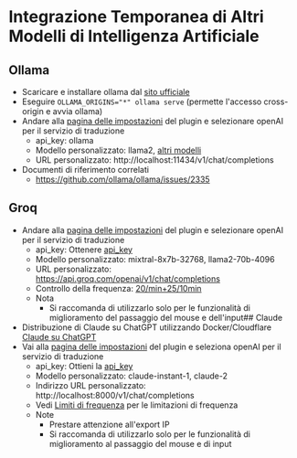 # Integrazione Temporanea di Altri Modelli di Intelligenza Artificiale

## Ollama
- Scaricare e installare ollama dal [sito ufficiale](https://ollama.com/)
- Eseguire `OLLAMA_ORIGINS="*" ollama serve` (permette l'accesso cross-origin e avvia ollama)
- Andare alla [pagina delle impostazioni](https://dash.immersivetranslate.com/#general) del plugin e selezionare openAI per il servizio di traduzione
    - api_key: ollama
    - Modello personalizzato: llama2, [altri modelli](https://ollama.com/library)
    - URL personalizzato: http://localhost:11434/v1/chat/completions
- Documenti di riferimento correlati
    - https://github.com/ollama/ollama/issues/2335

## Groq
- Andare alla [pagina delle impostazioni](https://dash.immersivetranslate.com/#general) del plugin e selezionare openAI per il servizio di traduzione
    - api_key: Ottenere [api_key](https://console.groq.com/keys)
    - Modello personalizzato: mixtral-8x7b-32768, llama2-70b-4096
    - URL personalizzato: https://api.groq.com/openai/v1/chat/completions
    - Controllo della frequenza: [20/min+25/10min](https://console.groq.com/docs/rate-limits)
    - Nota
        - Si raccomanda di utilizzarlo solo per le funzionalità di miglioramento del passaggio del mouse e dell'input## Claude
- Distribuzione di Claude su ChatGPT utilizzando Docker/Cloudflare [Claude su ChatGPT](https://github.com/jtsang4/claude-to-chatgpt)
- Vai alla [pagina delle impostazioni](https://dash.immersivetranslate.com/#general) del plugin e seleziona openAI per il servizio di traduzione
    - api_key: Ottieni la [api_key](https://www.nightfall.ai/ai-security-101/anthropic-claude-api-key)
    - Modello personalizzato: claude-instant-1, claude-2
    - Indirizzo URL personalizzato: http://localhost:8000/v1/chat/completions
    - Vedi [Limiti di frequenza](https://docs.anthropic.com/claude/reference/rate-limits) per le limitazioni di frequenza
    - Note
        - Prestare attenzione all'export IP
        - Si raccomanda di utilizzarlo solo per le funzionalità di miglioramento al passaggio del mouse e di input